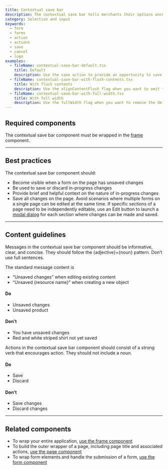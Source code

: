 ```yaml
---
title: Contextual save bar
description: The contextual save bar tells merchants their options once they have made changes to a form on the page. This component is also shown while creating a new object like a product or customer. Merchants can use this component to save or discard their work.
category: Selection and input
keywords:
  - form
  - forms
  - action
  - actions
  - save
  - cancel
  - logo
examples:
  - fileName: contextual-save-bar-default.tsx
    title: Default
    description: Use the save action to provide an opportunity to save changes. Use the discard action to allow merchants the option to discard their changes. Use the message to provide helpful context on the nature of those changes.
  - fileName: contextual-save-bar-with-flush-contents.tsx
    title: With flush contents
    description: Use the alignContentFlush flag when you want to omit the logo from the contextual save bar and repurpose that space to extend the message contents fully to the left side of the container.
  - fileName: contextual-save-bar-with-full-width.tsx
    title: With full width
    description: Use the fullWidth flag when you want to remove the default max-width set on the contextual save bar.
---
```


## Required components

The contextual save bar component must be wrapped in the [frame](https://polaris.shopify.com/components/frame) component.

---

## Best practices

The contextual save bar component should:

- Become visible when a form on the page has unsaved changes
- Be used to save or discard in-progress changes
- Provide brief and helpful context on the nature of in-progress changes
- Save all changes on the page. Avoid scenarios where multiple forms on a single page can be edited at the same time. If specific sections of a page need to be independently editable, use an Edit button to launch a [modal dialog](https://polaris.shopify.com/components/overlays/modal) for each section where changes can be made and saved.

---

## Content guidelines

Messages in the contextual save bar component should be informative, clear, and concise. They should follow the \{adjective}+\{noun} pattern. Don’t use full sentences.

The standard message content is

- “Unsaved changes” when editing existing content
- “Unsaved \{resource name}” when creating a new object

<DoDont>

#### Do

- Unsaved changes
- Unsaved product

#### Don’t

- You have unsaved changes
- Red and white striped shirt not yet saved

</DoDont>

Actions in the contextual save bar component should consist of a strong verb that encourages action. They should not include a noun.

<DoDont>

#### Do

- Save
- Discard

#### Don’t

- Save changes
- Discard changes

</DoDont>

---

## Related components

- To wrap your entire application, [use the frame component](https://polaris.shopify.com/components/frame)
- To build the outer wrapper of a page, including page title and associated actions, [use the page component](https://polaris.shopify.com/components/layout-and-structure/page)
- To wrap form elements and handle the submission of a form, [use the form component](https://polaris.shopify.com/components/form)
